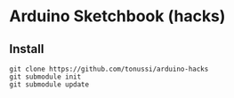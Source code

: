 Arduino Sketchbook (hacks)
===========================

## Install

    git clone https://github.com/tonussi/arduino-hacks
    git submodule init
    git submodule update

